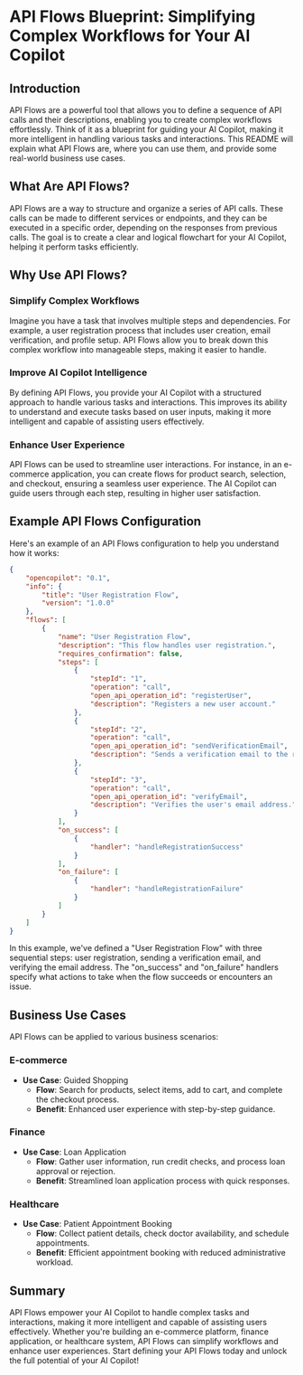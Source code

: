 # API Flows Blueprint: Simplifying Complex Workflows for Your AI Copilot

## Introduction

API Flows are a powerful tool that allows you to define a sequence of API calls and their descriptions, enabling you to create complex workflows effortlessly. Think of it as a blueprint for guiding your AI Copilot, making it more intelligent in handling various tasks and interactions. This README will explain what API Flows are, where you can use them, and provide some real-world business use cases.

## What Are API Flows?

API Flows are a way to structure and organize a series of API calls. These calls can be made to different services or endpoints, and they can be executed in a specific order, depending on the responses from previous calls. The goal is to create a clear and logical flowchart for your AI Copilot, helping it perform tasks efficiently.

## Why Use API Flows?

### Simplify Complex Workflows

Imagine you have a task that involves multiple steps and dependencies. For example, a user registration process that includes user creation, email verification, and profile setup. API Flows allow you to break down this complex workflow into manageable steps, making it easier to handle.

### Improve AI Copilot Intelligence

By defining API Flows, you provide your AI Copilot with a structured approach to handle various tasks and interactions. This improves its ability to understand and execute tasks based on user inputs, making it more intelligent and capable of assisting users effectively.

### Enhance User Experience

API Flows can be used to streamline user interactions. For instance, in an e-commerce application, you can create flows for product search, selection, and checkout, ensuring a seamless user experience. The AI Copilot can guide users through each step, resulting in higher user satisfaction.

## Example API Flows Configuration

Here's an example of an API Flows configuration to help you understand how it works:

```json
{
    "opencopilot": "0.1",
    "info": {
        "title": "User Registration Flow",
        "version": "1.0.0"
    },
    "flows": [
        {
            "name": "User Registration Flow",
            "description": "This flow handles user registration.",
            "requires_confirmation": false,
            "steps": [
                {
                    "stepId": "1",
                    "operation": "call",
                    "open_api_operation_id": "registerUser",
                    "description": "Registers a new user account."
                },
                {
                    "stepId": "2",
                    "operation": "call",
                    "open_api_operation_id": "sendVerificationEmail",
                    "description": "Sends a verification email to the registered user."
                },
                {
                    "stepId": "3",
                    "operation": "call",
                    "open_api_operation_id": "verifyEmail",
                    "description": "Verifies the user's email address."
                }
            ],
            "on_success": [
                {
                    "handler": "handleRegistrationSuccess"
                }
            ],
            "on_failure": [
                {
                    "handler": "handleRegistrationFailure"
                }
            ]
        }
    ]
}
```

In this example, we've defined a "User Registration Flow" with three sequential steps: user registration, sending a verification email, and verifying the email address. The "on_success" and "on_failure" handlers specify what actions to take when the flow succeeds or encounters an issue.

## Business Use Cases

API Flows can be applied to various business scenarios:

### E-commerce

- **Use Case**: Guided Shopping
  - **Flow**: Search for products, select items, add to cart, and complete the checkout process.
  - **Benefit**: Enhanced user experience with step-by-step guidance.

### Finance

- **Use Case**: Loan Application
  - **Flow**: Gather user information, run credit checks, and process loan approval or rejection.
  - **Benefit**: Streamlined loan application process with quick responses.

### Healthcare

- **Use Case**: Patient Appointment Booking
  - **Flow**: Collect patient details, check doctor availability, and schedule appointments.
  - **Benefit**: Efficient appointment booking with reduced administrative workload.

## Summary

API Flows empower your AI Copilot to handle complex tasks and interactions, making it more intelligent and capable of assisting users effectively. Whether you're building an e-commerce platform, finance application, or healthcare system, API Flows can simplify workflows and enhance user experiences. Start defining your API Flows today and unlock the full potential of your AI Copilot!